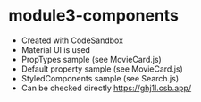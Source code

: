 # module3-components

- Created with CodeSandbox
- Material UI is used
- PropTypes sample (see MovieCard.js)
- Default property sample (see MovieCard.js)
- StyledComponents sample (see Search.js)
- Can be checked directly https://ghj1l.csb.app/
